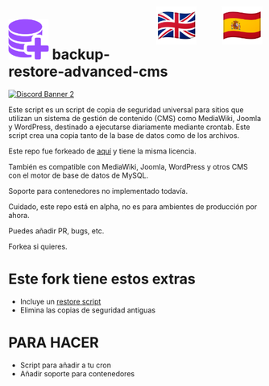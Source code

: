 ﻿<a href="https://github.com/techshareroom/backup-restore-advanced-cms/blob/master/READMEesES.md" target="_blank"><img src="https://github.com/techshareroom/resources/raw/main/images/languages/spain.png" width="80" img align="right"></a>
<a href="https://github.com/techshareroom/backup-restore-advanced-cms" target="_blank"><img src="https://github.com/techshareroom/resources/raw/main/images/languages/united-kingdom.png" width="80" style="vertical-align:middle;margin:0px 50px" img align="right"></a>

<img src="https://github.com/techshareroom/resources/raw/main/images/backup-restore-advanced-cms.png" width="80"> backup-restore-advanced-cms
=============================================

<a href="https://discord.gg/hbAHGSYGfs">
<img src="https://discordapp.com/api/guilds/750051000664064141/widget.png?style=banner2" alt="Discord Banner 2"/>
</a>

Este script es un script de copia de seguridad universal para sitios que utilizan un sistema de gestión de contenido (CMS) como MediaWiki, Joomla y WordPress, destinado a ejecutarse diariamente mediante crontab. Este script crea una copia tanto de la base de datos como de los archivos.

Este repo fue forkeado de [aquí](https://github.com/erkkimon/backup-advanced) y tiene la misma licencia.

También es compatible con MediaWiki, Joomla, WordPress y otros CMS con el motor de base de datos de MySQL.

Soporte para contenedores no implementado todavía.

Cuidado, este repo está en alpha, no es para ambientes de producción por ahora.

Puedes añadir PR, bugs, etc.

Forkea si quieres.

Este fork tiene estos extras
=============================================

* Incluye un [restore script](https://github.com/TechShareRoom/backup-restore-advanced-cms/blob/master/restore-advanced.sh) 
* Elimina las copias de seguridad antiguas

PARA HACER
=============================================

* Script para añadir a tu cron
* Añadir soporte para contenedores